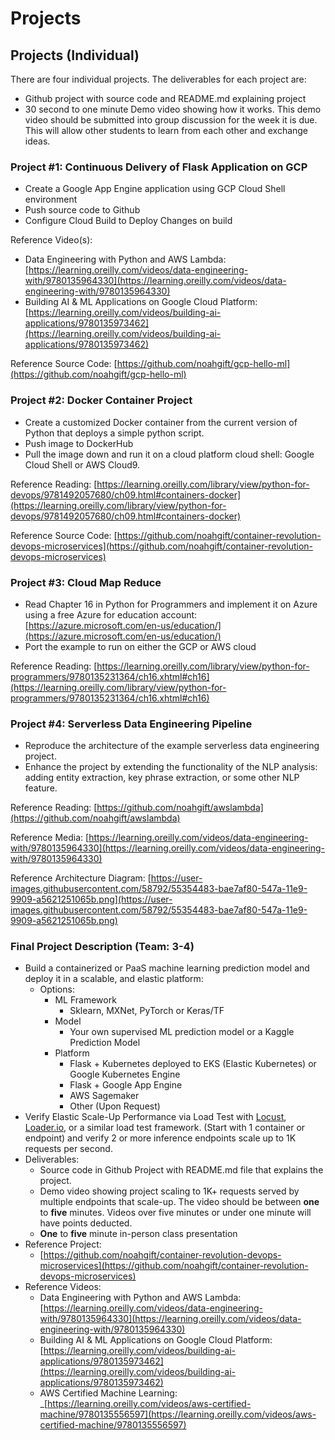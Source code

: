 # Projects

## Projects (Individual)

There are four individual projects.  The deliverables for each project are:

*   Github project with source code and README.md explaining project
*   30 second to one minute Demo video showing how it works.  This demo video should be submitted into group discussion for the week it is due.  This will allow other students to learn from each other and exchange ideas.

### Project #1:  Continuous Delivery of Flask Application on GCP

*   Create a Google App Engine application using GCP Cloud Shell environment
*   Push source code to Github
*   Configure Cloud Build to Deploy Changes on build

Reference Video(s):

*   Data Engineering with Python and AWS Lambda: [https://learning.oreilly.com/videos/data-engineering-with/9780135964330](https://learning.oreilly.com/videos/data-engineering-with/9780135964330)
*   Building AI & ML Applications on Google Cloud Platform: [https://learning.oreilly.com/videos/building-ai-applications/9780135973462](https://learning.oreilly.com/videos/building-ai-applications/9780135973462)

Reference Source Code: [https://github.com/noahgift/gcp-hello-ml](https://github.com/noahgift/gcp-hello-ml)

### Project #2:  Docker Container Project

*   Create a customized Docker container from the current version of Python that deploys a simple python script.
*   Push image to DockerHub
*   Pull the image down and run it on a cloud platform cloud shell:  Google Cloud Shell or AWS Cloud9.

Reference Reading:  [https://learning.oreilly.com/library/view/python-for-devops/9781492057680/ch09.html#containers-docker](https://learning.oreilly.com/library/view/python-for-devops/9781492057680/ch09.html#containers-docker)

Reference Source Code: [https://github.com/noahgift/container-revolution-devops-microservices](https://github.com/noahgift/container-revolution-devops-microservices)

### Project #3:  Cloud Map Reduce

*   Read Chapter 16 in Python for Programmers and implement it on Azure using a free Azure for education account:  [https://azure.microsoft.com/en-us/education/](https://azure.microsoft.com/en-us/education/)
*   Port the example to run on either the GCP or AWS cloud

Reference Reading:  [https://learning.oreilly.com/library/view/python-for-programmers/9780135231364/ch16.xhtml#ch16](https://learning.oreilly.com/library/view/python-for-programmers/9780135231364/ch16.xhtml#ch16)

### Project #4:  Serverless Data Engineering Pipeline

*   Reproduce the architecture of the example serverless data engineering project.
*   Enhance the project by extending the functionality of the NLP analysis:  adding entity extraction, key phrase extraction, or some other NLP feature.

Reference Reading:  [https://github.com/noahgift/awslambda](https://github.com/noahgift/awslambda)

Reference Media:  [https://learning.oreilly.com/videos/data-engineering-with/9780135964330](https://learning.oreilly.com/videos/data-engineering-with/9780135964330)

Reference Architecture Diagram:  [https://user-images.githubusercontent.com/58792/55354483-bae7af80-547a-11e9-9909-a5621251065b.png](https://user-images.githubusercontent.com/58792/55354483-bae7af80-547a-11e9-9909-a5621251065b.png)

### Final Project Description (Team: 3-4)

*   Build a containerized or PaaS machine learning prediction model and deploy it in a scalable, and elastic platform:
    *   Options:
        *   ML Framework
            *   Sklearn, MXNet, PyTorch or Keras/TF
        *   Model
            *   Your own supervised ML prediction model or a Kaggle Prediction Model
        *   Platform
            *   Flask + Kubernetes deployed to EKS (Elastic Kubernetes) or Google Kubernetes Engine
            *   Flask + Google App Engine
            *   AWS Sagemaker
            *   Other (Upon Request)
*   Verify Elastic Scale-Up Performance via Load Test with [Locust](https://locust.io/), [Loader.io](https://loader.io), or a similar load test framework. (Start with 1 container or endpoint) and verify 2 or more inference endpoints scale up to 1K requests per second.
*   Deliverables:
    *   Source code in Github Project with README.md file that explains the project.
    *   Demo video showing project scaling to 1K+ requests served by multiple endpoints that scale-up.   The video should be between **one** to **five** minutes.  Videos over five minutes or under one minute will have points deducted.
    *   **One** to **five** minute in-person class presentation
*   Reference Project:
    *   [https://github.com/noahgift/container-revolution-devops-microservices](https://github.com/noahgift/container-revolution-devops-microservices)
*   Reference Videos:
    *   Data Engineering with Python and AWS Lambda:  [https://learning.oreilly.com/videos/data-engineering-with/9780135964330](https://learning.oreilly.com/videos/data-engineering-with/9780135964330)
    *   Building AI & ML Applications on Google Cloud Platform:  [https://learning.oreilly.com/videos/building-ai-applications/9780135973462](https://learning.oreilly.com/videos/building-ai-applications/9780135973462)
    *   AWS Certified Machine Learning: _[https://learning.oreilly.com/videos/aws-certified-machine/9780135556597](https://learning.oreilly.com/videos/aws-certified-machine/9780135556597)

